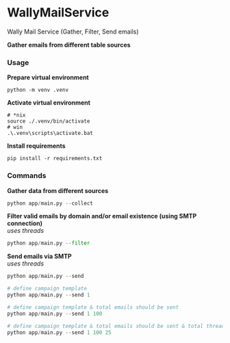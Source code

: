 # WallyMailService
Wally Mail Service (Gather, Filter, Send emails)

**Gather emails from different table sources**

### Usage

**Prepare virtual environment**
```shell
python -m venv .venv
```

**Activate virtual environment**
```shell
# *nix
source ./.venv/bin/activate
# win
.\.venv\scripts\activate.bat
```

**Install requirements**
```shell
pip install -r requirements.txt
```

### Commands

**Gather data from different sources**
```python
python app/main.py --collect
```

**Filter valid emails by domain and/or email existence (using SMTP connection)**<br>
*uses threads*
```python
python app/main.py --filter
```

**Send emails via SMTP**<br>
*uses threads*
```python
python app/main.py --send

# define campaign template
python app/main.py --send 1

# define campaign template & total emails should be sent
python app/main.py --send 1 100

# define campaign template & total emails should be sent & total threads should be used
python app/main.py --send 1 100 25
```
